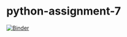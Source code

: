 # python-assignment-7

[![Binder](https://mybinder.org/badge_logo.svg)](https://mybinder.org/v2/gh/adamlass/python-assignment-7/master)
